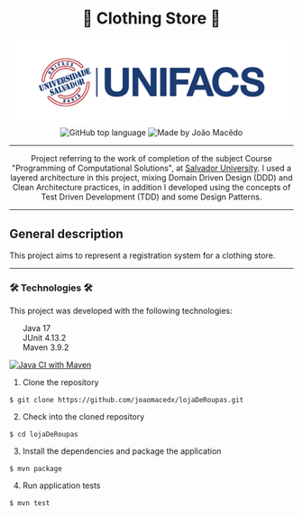 <div align="center">
   <h1>👔 Clothing Store 👔</h1>
   <img alt="Salvador University" src="./assets/unifacsLogo.png" />
   <img alt="GitHub top language" src="https://img.shields.io/github/languages/top/joaomacedx/lojaDeRoupas?style=flat" >
   <img alt="Made by João Macêdo" src="https://img.shields.io/badge/made%20by-João%20Macêdo-blue">
   <hr>
  <p>Project referring to the work of completion of the subject Course "Programming of Computational Solutions", at <a href="https://www.unifacs.br">Salvador University</a>. I used a layered architecture in this project, mixing Domain Driven Design (DDD) and Clean Architecture practices, in addition I developed using the concepts of Test Driven Development (TDD) and some Design Patterns.</p>
 </div>
 <hr>
    <h2>General description</h2>
<p>This project aims to represent a registration system for a clothing store.</p>
 <hr>
 <h3> 🛠 Technologies 🛠 </h3>
 <p>This project was developed with the following technologies:</p>
<ul style="list-style: none;">
  <li>Java 17</li>
  <li>JUnit 4.13.2</li>
  <li>Maven 3.9.2</li>
</ul>

[![Java CI with Maven](https://github.com/joaomacedx/lojaDeRoupas/actions/workflows/maven.yml/badge.svg)](https://github.com/joaomacedx/lojaDeRoupas/actions/workflows/maven.yml)


1. Clone the repository
```
$ git clone https://github.com/joaomacedx/lojaDeRoupas.git
```

2. Check into the cloned repository
```
$ cd lojaDeRoupas
```

3. Install the dependencies and package the application
```
$ mvn package
```
4. Run application tests 
```
$ mvn test
```

